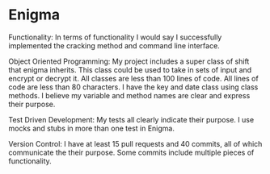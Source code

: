 # Enigma

Functionality:
  In terms of functionality I would say I successfully implemented the cracking method and command line interface.

Object Oriented Programming:
  My project includes a super class of shift that enigma inherits. This class could be used to take in sets of input and encrypt or decrypt it. All classes are less than 100 lines of code. All lines of code are less than 80 characters. I have the key and date class using class methods. I believe my variable and method names are clear and express their purpose.

Test Driven Development:
  My tests all clearly indicate their purpose. I use mocks and stubs in more than one test in Enigma.

Version Control:
  I have at least 15 pull requests and 40 commits, all of which communicate the their purpose. Some commits include multiple pieces of functionality.
